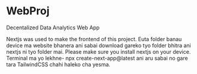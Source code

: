 # WebProj
Decentalized Data Analytics Web App

Nextjs was used to make the frontend of this project.
Euta folder banau device ma website bhanera ani sabai download gareko tyo folder bhitra ani nextjs ni tyo folder mai.
Please make sure you install nextjs on your device.
Terminal ma yo lekhne- npx create-next-app@latest
ani aru sabai no gare tara TailwindCSS chahi haleko cha yesma.

